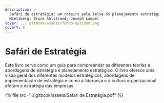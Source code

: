 ```yaml
---
description: >-
  Safári de estratégia: um roteiro pela selva do planejamento estratégico. Henry
  Mintzberg; Bruce Ahlstrand; Joseph Lampel
cover: ../.gitbook/assets/fundo-optimum.png
coverY: 0
---
```


# Safári de Estratégia

Este livro serve como um guia para compreender as diferentes teorias e abordagens de estratégia e planejamento estratégico. O livro oferece uma visão geral dos diferentes modelos estratégicos, abordagens de implementação de estratégia e como a liderança e a cultura organizacional afetam a estratégia das empresas.

{% file src="../.gitbook/assets/Safari de Estratégia.pdf" %}
